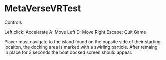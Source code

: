 # MetaVerseVRTest

 Controls

 Left click: Accelerate
 A: Move Left
 D: Move Right
 Escape: Quit Game

 Player must navigate to the island found on the oopsite side of their starting locaiton, the docking area is marked with a swirling particle. After remaing in place for 3 seconds the boat docked screen should appear.
